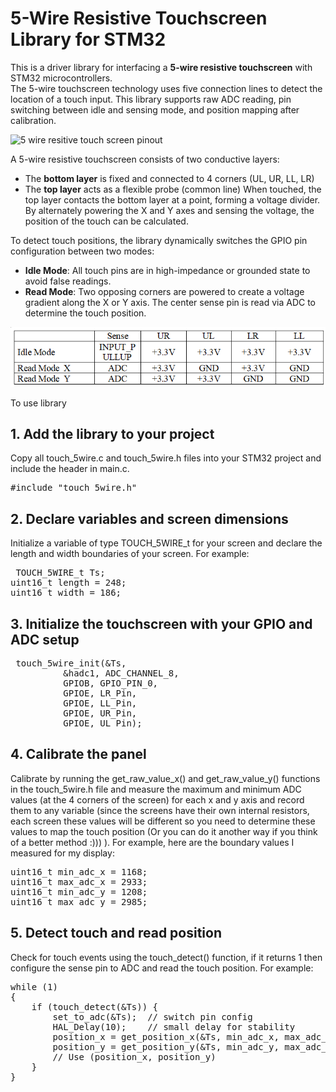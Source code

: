 # 5-Wire Resistive Touchscreen Library for STM32

This is a driver library for interfacing a **5-wire resistive touchscreen** with STM32 microcontrollers.  
The 5-wire touchscreen technology uses five connection lines to detect the location of a touch input. This library supports raw ADC reading, pin switching between idle and sensing mode, and position mapping after calibration.

![5 wire resitive touch screen pinout](https://europe1.discourse-cdn.com/arduino/original/4X/e/a/1/ea1a0486fc4d8ee15b80b2ed888aeded4aeb940f.gif)

A 5-wire resistive touchscreen consists of two conductive layers:
- The **bottom layer** is fixed and connected to 4 corners (UL, UR, LL, LR)
- The **top layer** acts as a flexible probe (common line)
When touched, the top layer contacts the bottom layer at a point, forming a voltage divider. By alternately powering the X and Y axes and sensing the voltage, the position of the touch can be calculated.

To detect touch positions, the library dynamically switches the GPIO pin configuration between two modes:
- **Idle Mode**: All touch pins are in high-impedance or grounded state to avoid false readings.
- **Read Mode**: Two opposing corners are powered to create a voltage gradient along the X or Y axis. The center sense pin is read via ADC to determine the touch position.

![Configurate Pinout](config_pinout.png)

To use library
## 1. Add the library to your project

Copy all touch_5wire.c and touch_5wire.h files into your STM32 project and include the header in main.c.

<pre>#include "touch_5wire.h"</pre>

## 2. Declare variables and screen dimensions
Initialize a variable of type TOUCH_5WIRE_t for your screen and declare the length and width boundaries of your screen. For example:
<pre> TOUCH_5WIRE_t Ts;
uint16_t length = 248;
uint16_t width = 186;
</pre>
## 3. Initialize the touchscreen with your GPIO and ADC setup
<pre> touch_5wire_init(&Ts,
		  &hadc1, ADC_CHANNEL_8,
		  GPIOB, GPIO_PIN_0,
		  GPIOE, LR_Pin,
		  GPIOE, LL_Pin,
		  GPIOE, UR_Pin,
		  GPIOE, UL_Pin);
</pre>
## 4. Calibrate the panel
Calibrate by running the get_raw_value_x() and get_raw_value_y() functions in the touch_5wire.h file and measure the maximum and minimum ADC values (at the 4 corners of the screen) for each x and y axis and record them to any variable (since the screens have their own internal resistors, each screen these values will be different so you need to determine these values to map the touch position (Or you can do it another way if you think of a better method :))) ).
For example, here are the boundary values I measured for my display:
<pre>uint16_t min_adc_x = 1168;
uint16_t max_adc_x = 2933;
uint16_t min_adc_y = 1208;
uint16_t max_adc_y = 2985;
</pre>
## 5. Detect touch and read position
Check for touch events using the touch_detect() function, if it returns 1 then configure the sense pin to ADC and read the touch position. For example:
<pre>while (1)
{
    if (touch_detect(&Ts)) {
        set_to_adc(&Ts);  // switch pin config
        HAL_Delay(10);    // small delay for stability
        position_x = get_position_x(&Ts, min_adc_x, max_adc_x, length);
        position_y = get_position_y(&Ts, min_adc_y, max_adc_y, width);
        // Use (position_x, position_y)
    }
}</pre>

